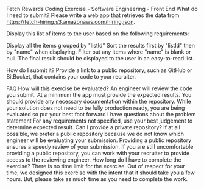 Fetch Rewards Coding Exercise - Software Engineering - Front End
What do I need to submit?
Please write a web app that retrieves the data from https://fetch-hiring.s3.amazonaws.com/hiring.json.

Display this list of items to the user based on the following requirements:

Display all the items grouped by "listId"
Sort the results first by "listId" then by "name" when displaying.
Filter out any items where "name" is blank or null.
The final result should be displayed to the user in an easy-to-read list.

How do I submit it?
Provide a link to a public repository, such as GitHub or BitBucket, that contains your code to your recruiter.

FAQ
How will this exercise be evaluated?
An engineer will review the code you submit. At a minimum the app must provide the expected results. You should provide any necessary documentation within the repository. While your solution does not need to be fully production ready, you are being evaluated so put your best foot forward
I have questions about the problem statement
For any requirements not specified, use your best judgement to determine expected result.
Can I provide a private repository?
If at all possible, we prefer a public repository because we do not know which engineer will be evaluating your submission. Providing a public repository ensures a speedy review of your submission. If you are still uncomfortable providing a public repository, you can work with your recruiter to provide access to the reviewing engineer.
How long do I have to complete the exercise?
There is no time limit for the exercise. Out of respect for your time, we designed this exercise with the intent that it should take you a few hours. But, please take as much time as you need to complete the work.